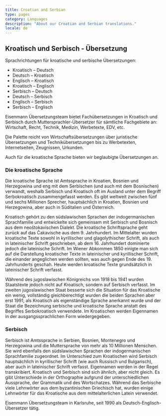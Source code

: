 ```yaml
---
title: Croatian and Serbian
type: pages
category: Languages
description: "About our Croatian and Serbian translations."
locale: de
---
```


## Kroatisch und Serbisch - Übersetzung

Sprachrichtungen für kroatische und serbische Übersetzungen:
- Kroatisch – Deutsch
- Deutsch – Kroatisch
- Englisch – Kroatisch
- Kroatisch – Englisch
- Serbisch – Deutsch
- Deutsch – Serbisch
- Englisch – Serbisch
- Serbisch – Englisch

Eisenmann Übersetzungsteam bietet Fachübersetzungen in Kroatisch und Serbisch durch Muttersprachler-Übersetzer für sämtliche Fachgebiete an: Wirtschaft, Recht, Technik, Medizin, Werbetexte, EDV, etc.

Die Palette reicht von Wirtschaftsübersetzungen über juristische Übersetzungen und Technikübersetzungen bis zu Werbetexten, Internetseiten, Zeugnissen, Urkunden.

Auch für die kroatische Sprache bieten wir beglaubigte Übersetzungen an.

### Die kroatische Sprache
Die kroatische Sprache ist Amtssprache in Kroatien, Bosnien und Herzegowina und eng mit dem Serbischen (und auch mit dem Bosnischen) verwandt, weshalb Serbisch und Kroatisch oft im Ausland unter dem Begriff Serbokroatisch zusammengefasst werden. Es gibt weltweit zwischen fünf und sechs Millionen Sprecher, hauptsächlich in Kroatien, Bosnien und Herzegowina, aber auch in Süditalien und Österreich.

Kroatisch gehört zu den südslawischen Sprachen der indogermanischen Sprachfamilie und entwickelte sich gemeinsam mit Serbisch und Bosnisch aus dem neoštokavischen Dialekt. Die kroatische Schriftsprache geht zurück auf das Čakavische aus dem 9. Jahrhundert. Im Mittelalter wurden kroatische Texte sowohl in kyrillischer und glagolythischer Schrift, als auch in lateinischer Schrift geschrieben, ab dem 16. Jahrhundert dominierte jedoch die lateinische Schrift. Im Wiener Abkommen 1850 einigte man sich auf die Darstellung kroatischer Texte in lateinischer und kyrillischer Schrift, die einander angeglichen werden sollten, was auch gegen Ende des 19. Jahrhunderts geschah. Heute werden kroatische Texte grundsätzlich in lateinischer Schrift verfasst.

Während des jugoslawischen Königreichs von 1918 bis 1941 wurden Staatstexte jedoch nicht auf Kroatisch, sondern auf Serbisch verfasst. Im zweiten jugoslawischen Staat besserte sich die Situation für das Kroatische ein wenig, vollständig gleichberechtigt wurden die beiden Sprachen aber erst 1991, als Kroatisch als eigenständige Sprache anerkannt wurde und der Staat die Bezeichnung serbische und kroatische Sprache anstatt des Begriffes Serbokroatisch verwendete. Im Kroatischen werden Eigennamen in der ausgangssprachlichen Form wiedergegeben.

### Serbisch
Serbisch ist Amtssprache in Serbien, Bosnien, Montenegro und Herzegowina und die Muttersprache von mehr als 10 Millionen Menschen. Sie wird ebenfalls den südslawischen Sprachen der indogermanischen Sprachfamilie zugeordnet. Im Unterschied zum Kroatischen wird Serbisch hauptsächlich in kyrillischer Schrift (wie auch Russisch und Bulgarisch), aber auch in lateinischer Schrift verfasst. Eigennamen werden in der Regel transkribiert. Kroatisch und Serbisch sind sich ähnlich, aber nicht gleich. Es gibt Unterschiede in der Orthographie aufgrund der unterschiedlichen Aussprache, der Grammatik und des Wortschatzes. Während das Serbische viele Lehnwörter aus dem byzantinischen Griechisch hat, wurden einige Lehnwörter für das Kroatische aus dem mittelalterlichen Latein verwendet.

Eisenmann Übersetzungsteam in Karlsruhe, seit 1990 als Deutsch-Englisch-Übersetzer tätig.